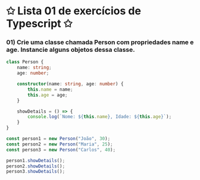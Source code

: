 # ✩ Lista 01 de exercícios de Typescript ✩
### 01) Crie uma classe chamada Person com propriedades name e age. Instancie alguns objetos dessa classe.
````typescript
class Person {
    name: string;
    age: number;

    constructor(name: string, age: number) {
        this.name = name;
        this.age = age;
    }

    showDetails = () => {
        console.log(`Nome: ${this.name}, Idade: ${this.age}`);
    }
}

const person1 = new Person("João", 30);
const person2 = new Person("Maria", 25);
const person3 = new Person("Carlos", 40);

person1.showDetails();
person2.showDetails();
person3.showDetails();

````
